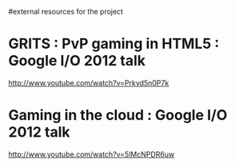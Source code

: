 #external resources for the project


# GRITS : PvP gaming in HTML5 : Google I/O 2012 talk #
http://www.youtube.com/watch?v=Prkyd5n0P7k

# Gaming in the cloud : Google I/O 2012 talk #
http://www.youtube.com/watch?v=5lMcNPDR6uw